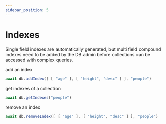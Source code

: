 ```yaml
---
sidebar_position: 5
---
```

# Indexes

Single field indexes are automatically generated, but multi field compound indexes need to be added by the DB admin before collections can be accessed with complex queries.

add an index

```javascript
await db.addIndex([ [ "age" ], [ "height", "desc" ] ], "people")
```

get indexes of a collection

```javascript
await db.getIndexes("people")
```

remove an index

```javascript
await db.removeIndex([ [ "age" ], [ "height", "desc" ] ], "people")
```

